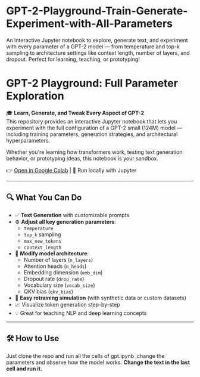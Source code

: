 # GPT-2-Playground-Train-Generate-Experiment-with-All-Parameters
An interactive Jupyter notebook to explore, generate text, and experiment with every parameter of a GPT-2 model — from temperature and top-k sampling to architecture settings like context length, number of layers, and dropout. Perfect for learning, teaching, or prototyping!
# GPT-2 Playground: Full Parameter Exploration

🎓 **Learn, Generate, and Tweak Every Aspect of GPT-2**  
This repository provides an interactive Jupyter notebook that lets you experiment with the full configuration of a GPT-2 small (124M) model — including training parameters, generation strategies, and architectural hyperparameters.

Whether you're learning how transformers work, testing text generation behavior, or prototyping ideas, this notebook is your sandbox.

👉 [Open in Google Colab](https://colab.research.google.com/github/yourusername/gpt2-playground/blob/main/gpt2_playground.ipynb) | 🚀 Run locally with Jupyter

---

## 🔍 What You Can Do

- ✅ **Text Generation** with customizable prompts
- ⚙️ **Adjust all key generation parameters**:
  - `temperature`
  - `top_k` sampling
  - `max_new_tokens`
  - `context_length`
- 🧱 **Modify model architecture**:
  - Number of layers (`n_layers`)
  - Attention heads (`n_heads`)
  - Embedding dimension (`emb_dim`)
  - Dropout rate (`drop_rate`)
  - Vocabulary size (`vocab_size`)
  - QKV bias (`qkv_bias`)
- 🔁 **Easy retraining simulation** (with synthetic data or custom datasets)
- 📈 Visualize token generation step-by-step
- 💡 Great for teaching NLP and deep learning concepts

---

## 🛠️ How to Use

Just clone the repo and run all the cells of gpt.ipynb ,change the parameters and observe how the model works.
**Change the text in the last cell and run it.**

   
